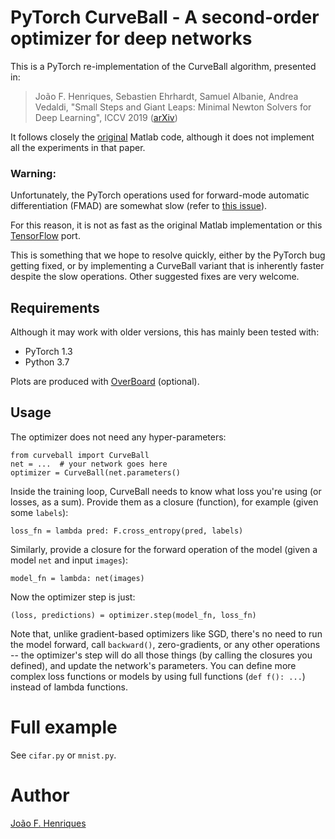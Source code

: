 # PyTorch CurveBall - A second-order optimizer for deep networks

This is a PyTorch re-implementation of the CurveBall algorithm, presented in:

> João F. Henriques, Sebastien Ehrhardt, Samuel Albanie, Andrea Vedaldi, "Small Steps and Giant Leaps: Minimal Newton Solvers for Deep Learning", ICCV 2019 ([arXiv](https://arxiv.org/abs/1805.08095))

It follows closely the [original](https://github.com/jotaf98/curveball) Matlab code, although it does not implement all the experiments in that paper.

### Warning:

Unfortunately, the PyTorch operations used for forward-mode automatic differentiation (FMAD) are somewhat slow (refer to [this issue](https://github.com/pytorch/pytorch/issues/22577)).

For this reason, it is not as fast as the original Matlab implementation or this [TensorFlow](https://github.com/hyenal/curveball-tf) port.

This is something that we hope to resolve quickly, either by the PyTorch bug getting fixed, or by implementing a CurveBall variant that is inherently faster despite the slow operations. Other suggested fixes are very welcome.


## Requirements

Although it may work with older versions, this has mainly been tested with:

- PyTorch 1.3
- Python 3.7

Plots are produced with [OverBoard](https://pypi.org/project/overboard/) (optional).


## Usage

The optimizer does not need any hyper-parameters:

```
from curveball import CurveBall
net = ...  # your network goes here
optimizer = CurveBall(net.parameters()
```

Inside the training loop, CurveBall needs to know what loss you're using (or losses, as a sum). Provide them as a closure (function), for example (given some `labels`):

`loss_fn = lambda pred: F.cross_entropy(pred, labels)`

Similarly, provide a closure for the forward operation of the model (given a model `net` and input `images`):

`model_fn = lambda: net(images)`

Now the optimizer step is just:

`(loss, predictions) = optimizer.step(model_fn, loss_fn)`

Note that, unlike gradient-based optimizers like SGD, there's no need to run the model forward, call `backward()`, zero-gradients, or any other operations -- the optimizer's step will do all those things (by calling the closures you defined), and update the network's parameters. You can define more complex loss functions or models by using full functions (`def f(): ...`) instead of lambda functions.


# Full example

See `cifar.py` or `mnist.py`.


# Author

[João F. Henriques](http://www.robots.ox.ac.uk/~joao/)

